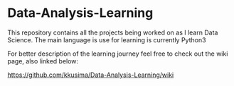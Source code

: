 # Data-Analysis-Learning
This repository contains all the projects being worked on as I learn Data Science.
The main language is use for learning is currently Python3

For better description of the learning journey feel free to check out the wiki page, also linked below:


https://github.com/kkusima/Data-Analysis-Learning/wiki
